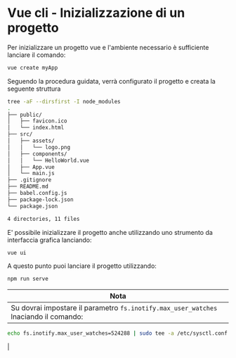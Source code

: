# Vue cli - Inizializzazione di un progetto

Per inizializzare un progetto vue e l'ambiente necessario è sufficiente lanciare il comando:

```bash
vue create myApp
```

Seguendo la procedura guidata, verrà configurato il progetto e creata la seguente struttura

```bash
tree -aF --dirsfirst -I node_modules 
.
├── public/
│   ├── favicon.ico
│   └── index.html
├── src/
│   ├── assets/
│   │   └── logo.png
│   ├── components/
│   │   └── HelloWorld.vue
│   ├── App.vue
│   └── main.js
├── .gitignore
├── README.md
├── babel.config.js
├── package-lock.json
└── package.json

4 directories, 11 files
```

E' possibile inizializzare il progetto anche utilizzando uno strumento da interfaccia grafica lanciando:

```bash
vue ui
```

A questo punto puoi lanciare il progetto utilizzando:

```bash
npm run serve
```

|Nota|
|---|
|Su dovrai impostare il parametro `fs.inotify.max_user_watches` lnaciando il comando:
```bash
echo fs.inotify.max_user_watches=524288 | sudo tee -a /etc/sysctl.conf && sudo sysctl -p
``` 
|

